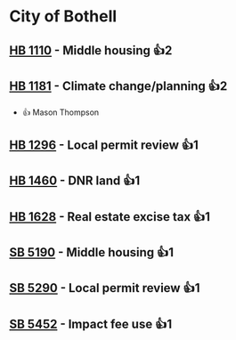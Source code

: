 # City of Bothell

## [HB 1110](/bill/2023-24/hb/1110/) - Middle housing 👍2  

## [HB 1181](/bill/2023-24/hb/1181/) - Climate change/planning 👍2  
* 👍 Mason Thompson

## [HB 1296](/bill/2023-24/hb/1296/) - Local permit review 👍1  

## [HB 1460](/bill/2023-24/hb/1460/) - DNR land 👍1  

## [HB 1628](/bill/2023-24/hb/1628/) - Real estate excise tax 👍1  

## [SB 5190](/bill/2023-24/sb/5190/) - Middle housing 👍1  

## [SB 5290](/bill/2023-24/sb/5290/) - Local permit review 👍1  

## [SB 5452](/bill/2023-24/sb/5452/) - Impact fee use 👍1  